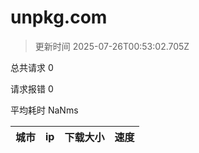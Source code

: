 
  # unpkg.com

  > 更新时间 2025-07-26T00:53:02.705Z
  
  总共请求 0

  请求报错 0

  平均耗时 NaNms

|城市|ip|下载大小|速度|
|-----|----------|---|---|

  